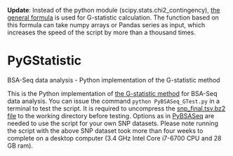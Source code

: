 
__Update__: Instead of the python module (scipy.stats.chi2_contingency), [the general formula](https://en.wikipedia.org/wiki/G-test) is used for G-statistic calculation. The function based on this formula can take numpy arrays or Pandas series as input, which increases the speed of the script by more than a thousand times.

# PyGStatistic
BSA-Seq data analysis - Python implementation of the G-statistic method

This is the Python implementation of [the G-statistic method](https://journals.plos.org/ploscompbiol/article?id=10.1371/journal.pcbi.1002255) for BSA-Seq data analysis. You can issue the command `python PyBSASeq_GTest.py` in a terminal to test the script. It is required to uncompress the [snp_final.tsv.bz2 file](https://github.com/dblhlx/PyBSASeq/blob/master/snp_final.tsv.bz2) to the working directory before testing. Options as in [PyBSASeq](https://github.com/dblhlx/PyBSASeq) are needed to use the script for your own SNP datasets. Please note running the script with the above SNP dataset took more than four weeks to complete on a desktop computer (3.4 GHz Intel Core i7-6700 CPU and 28 GB ram).
